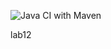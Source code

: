 ![Java CI with Maven](https://github.com/testowanieaplikacjijavaug/laboratorium-12-crazyiwann/workflows/Java%20CI%20with%20Maven/badge.svg)

lab12